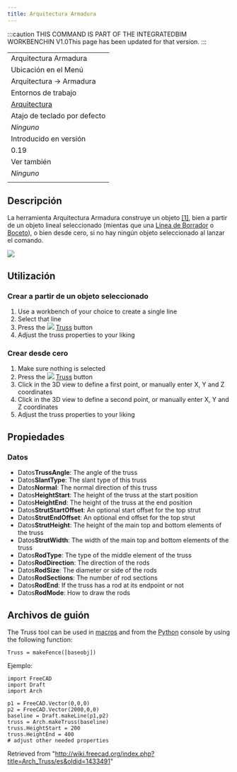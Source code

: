 ```yaml
---
title: Arquitectura Armadura
---
```

:::caution
THIS COMMAND IS PART OF THE INTEGRATEDBIM WORKBENCHIN V1.0This page has been updated for that version.
:::

|  |
| --- |
| Arquitectura Armadura |
| Ubicación en el Menú |
| Arquitectura → Armadura |
| Entornos de trabajo |
| [Arquitectura](/Arch_Workbench/es "Arch Workbench/es") |
| Atajo de teclado por defecto |
| *Ninguno* |
| Introducido en versión |
| 0.19 |
| Ver también |
| *Ninguno* |
|  |

## Descripción

La herramienta Arquitectura Armadura construye un objeto [[1]](https://es.wikipedia.org/wiki/Armadura_(estructura)), bien a partir de un objeto lineal seleccionado (mientas que una [Línea de Borrador](/Draft_Line/es "Draft Line/es") o [Boceto](/Sketcher_NewSketch/es "Sketcher NewSketch/es")), o bien desde cero, si no hay ningún objeto seleccionado al lanzar el comando.

![](/images/Arch_Truss_example.png)

## Utilización

### Crear a partir de un objeto seleccionado

1. Use a workbench of your choice to create a single line
2. Select that line
3. Press the ![](/images/Arch_Truss.svg) [Truss](/Arch_Truss "Arch Truss") button
4. Adjust the truss properties to your liking

### Crear desde cero

1. Make sure nothing is selected
2. Press the ![](/images/Arch_Truss.svg) [Truss](/Arch_Truss "Arch Truss") button
3. Click in the 3D view to define a first point, or manually enter X, Y and Z coordinates
4. Click in the 3D view to define a second point, or manually enter X, Y and Z coordinates
5. Adjust the truss properties to your liking

## Propiedades

### Datos

* Datos**TrussAngle**: The angle of the truss
* Datos**SlantType**: The slant type of this truss
* Datos**Normal**: The normal direction of this truss
* Datos**HeightStart**: The height of the truss at the start position
* Datos**HeightEnd**: The height of the truss at the end position
* Datos**StrutStartOffset**: An optional start offset for the top strut
* Datos**StrutEndOffset**: An optional end offset for the top strut
* Datos**StrutHeight**: The height of the main top and bottom elements of the truss
* Datos**StrutWidth**: The width of the main top and bottom elements of the truss
* Datos**RodType**: The type of the middle element of the truss
* Datos**RodDirection**: The direction of the rods
* Datos**RodSize**: The diameter or side of the rods
* Datos**RodSections**: The number of rod sections
* Datos**RodEnd**: If the truss has a rod at its endpoint or not
* Datos**RodMode**: How to draw the rods

## Archivos de guión

The Truss tool can be used in [macros](/Macros "Macros") and from the [Python](/Python "Python") console by using the following function:

```
Truss = makeFence([baseobj])

```

Ejemplo:

```
import FreeCAD
import Draft
import Arch

p1 = FreeCAD.Vector(0,0,0)
p2 = FreeCAD.Vector(2000,0,0)
baseline = Draft.makeLine(p1,p2)
truss = Arch.makeTruss(baseline)
truss.HeightStart = 200
truss.HeightEnd = 400
# adjust other needed properties

```

Retrieved from "<http://wiki.freecad.org/index.php?title=Arch_Truss/es&oldid=1433491>"